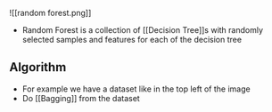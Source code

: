 ![[random forest.png]]
- Random Forest is a collection of [[Decision Tree]]s with randomly selected samples and features for each of the decision tree
## Algorithm
- For example we have a dataset like in the top left of the image
- Do [[Bagging]] from the dataset